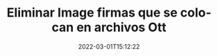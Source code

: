 ---
############################# Static ############################
layout: "auto-gen-signature"
date: 2022-03-01T15:12:22
draft: false
operation: Delete
signaturetype: Image
fileformat: Ott
productName: Java
lang: es
productCode: java
otherformats: pdf doc docx docm dot dotm dotx odt ott rtf xls xlsx xlsm xlsb csv ods ots xltx xltm ppt pptx pps ppsx odp otp potx potm pptm ppsm
breadcrumb: Put Image signature on Ott for Java

############################# Head ############################
head_title: "Eliminar Image firmas de Ott archivos a través de Java"
head_description: "La eliminación de firmas Image específicas de documentos Ott firmados se puede realizar fácilmente con el código corto Java."

############################# Header ############################
title: "Eliminar Image firmas que se colocan en archivos Ott"
description: "Elimine varias firmas Image de los documentos Ott. Eliminar las firmas Image requiere un código Java simple."
bg_image: "https://cms.admin.containerize.com/templates/aspose/App_Themes/V3/images/bg/header1.png"
bg_overlay: false
button:
    enable: true

############################# SubMenu ############################
submenu:
    enable: true

    left:
        img_alt: "GroupDocs.Signature for Java"
        image: "https://cms.admin.containerize.com/templates/groupdocs/images/product-logos/90x90-noborder/groupdocs-signature-java.png"
        product: "GroupDocs.Signature"
        platform: "Java"



############################# About ############################
about:
    enable: true
    title: "Obtenga información sobre las características de la API de GroupDocs.Signature for Java"
    content: |
        La API de [GroupDocs.Signature for Java](https://products.groupdocs.com/signature/java/) proporciona muchas formas de procesar sus documentos mediante firmas electrónicas. Están disponibles firmas digitales como textos, imágenes, certificados digitales, códigos de barras, códigos QR, sellos o metadatos. Los clientes tienen la posibilidad de agregar, eliminar, actualizar, verificar o buscar firmas digitales en archivos PDF, documentos de MS Word, libros de trabajo de MS Excel, presentaciones de MS PowerPoint, archivos de Adobe Photoshop y varios formatos de imagen. Se proporciona una gran cantidad de funciones y configuraciones útiles.
    

############################# Steps ############################
steps:
    enable: true
    title_left: "Cómo eliminar las firmas Image de su documento Ott"
    content_left: |
        [GroupDocs.Signature for Java](https://products.groupdocs.com/signature/java/) proporciona una característica útil para borrar documentos Ott de Image firmas con unas pocas líneas de código.
        
        * En primer lugar, cree una instancia de la ruta de paso del objeto Signature a su documento como parámetro del constructor.
        * Luego, cree un objeto de firma apropiado y configure su identificador único.
        * Después de eso, invoque el método Eliminar pasando el objeto de firma que debe eliminarse.
        * Finalmente, los resultados de la operación del proceso.

    title_right: "System Requirements"
    content_right: |
        GroupDocs.Signature for Java son compatibles con todas las principales plataformas y sistemas operativos. Antes de ejecutar el código a continuación, asegúrese de tener los siguientes requisitos previos instalados en su sistema.

        * Sistemas operativos: Microsoft Windows, Linux, Mac OS
        * Entornos de desarrollo: NetBeans, Intellij IDEA, Eclipse, etc.
        * Java runtime: J2SE 6.0 and above
        * Descarga la última versión de GroupDocs.Signature for Java de [Maven](https://repository.groupdocs.com/webapp/#/artifacts/browse/tree/General/repo/com/groupdocs/groupdocs-signature)
         
    code: |
        ```java    
                
        // Set up input Ott file
        String filePath = "input.ott";
        // Set up output file
        String outputFilePath = "output.ott";

        // Instantiate Signature for input file
        Signature signature = new Signature(filePath);

        // Id of signature which is supposed to be deleted
        // such Id may be obtained as result of search operation
        String id = "e3ad0ec7-9abf-426d-b9aa-b3328f3f1470";

        // provide signature features to delete
        ImageSignature signatureToDelete = new ImageSignature(id);

        // delete signature
        Boolean deleteResult = signature.delete(outputFilePath, signatureToDelete);

        // process deletion result
        if (deleteResult)
        {
                System.out.println("Signature was deleted successfully!");
        }
        ```

############################# Demos ############################
demos:
    enable: true
    title: "Firmar con Image firmas Demostración en vivo"
    content: |
       Agregue varias firmas electrónicas al archivo Ott ahora mismo visitando el sitio web de [GroupDocs.Signature App](https://products.groupdocs.app/signature/family).          

############################# More Formats ############################
more_formats:
    enable: true
    title: "Elimina tus Image firmas con Java"
    content: |
        "Eliminación de firmas electrónicas que se agregaron a varios formatos de documentos. Elimine firmas rápidamente sin código adicional."
    format: 
       
       
back_to_top:
    enable: true
---